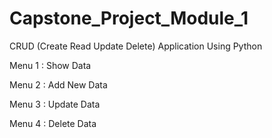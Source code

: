 # Capstone_Project_Module_1
CRUD (Create Read Update Delete) Application Using Python

Menu 1 :
Show Data 

Menu 2 :
Add New Data

Menu 3 :
Update Data

Menu 4 :
Delete Data
